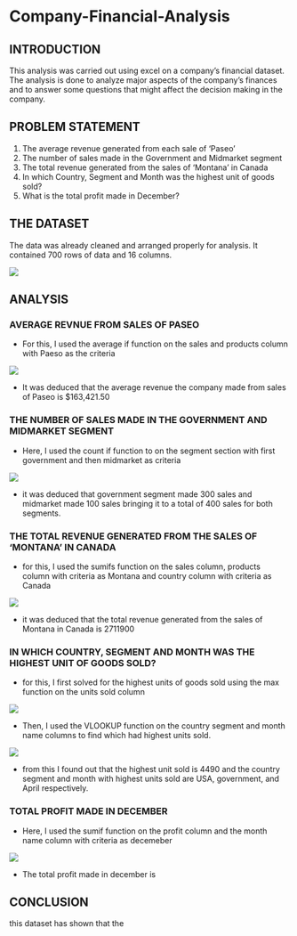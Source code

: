 # Company-Financial-Analysis

## INTRODUCTION
This analysis was carried out using excel on a company’s financial dataset. The analysis is done to analyze major aspects of the company’s finances and to answer some questions that might affect the decision making in the company.

## PROBLEM STATEMENT
1. The average revenue generated from each sale of ‘Paseo’
2. The number of sales made in the Government and Midmarket segment
3. The total revenue generated from the sales of ‘Montana’ in Canada
4. In which Country, Segment and Month was the highest unit of goods sold?
5. What is the total profit made in December?

## THE DATASET
The data was already cleaned and arranged properly for analysis. It contained 700 rows of data and 16 columns.

![](Financials0.1.png)

## ANALYSIS

### AVERAGE REVNUE FROM SALES OF PASEO

- For this, I used the average if function on the sales and products column with Paeso as the criteria

![](AR4P.png)

- It was deduced that the average revenue the company made from sales of Paseo is $163,421.50

### THE NUMBER OF SALES MADE IN THE GOVERNMENT AND MIDMARKET SEGMENT

- Here, I used the count if function to on the segment section with first government and then midmarket as criteria

![](NoSMS.png)

- it was deduced that government segment made 300 sales and midmarket made 100 sales bringing it to a total of 400 sales for both segments.

### THE TOTAL REVENUE GENERATED FROM THE SALES OF ‘MONTANA’ IN CANADA

- for this, I used the sumifs function on the sales column, products column with criteria as Montana and country column with criteria as Canada

![](TSMC.png)

- it was deduced that the total revenue generated from the sales of Montana in Canada is 2711900

### IN WHICH COUNTRY, SEGMENT AND MONTH WAS THE HIGHEST UNIT OF GOODS SOLD?

- for this, I first solved for the highest units of goods sold using the max function on the units sold column

![](HUS.png)

- Then, I used the VLOOKUP function on the country segment and month name columns to find which had highest units sold.

![](MHUS.png)

- from this I found out that the highest unit sold is 4490 and the country segment and month with highest units sold are USA, government, and April respectively.

### TOTAL PROFIT MADE IN DECEMBER
- Here, I used the sumif function on the profit column and the month name column with criteria as decemeber

![](TPD.png)

- The total profit made in december is

## CONCLUSION
this dataset has shown that the 



